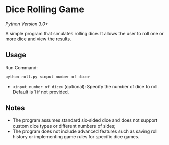 # Dice Rolling Game

*Python Version 3.0+*

A simple program that simulates rolling dice. It allows the user to roll one or more dice and view the results.

## Usage

Run Command:

```
python roll.py <input number of dice>
```

- `<input number of dice>` (optional): Specify the number of dice to roll. Default is 1 if not provided.

## Notes
- The program assumes standard six-sided dice and does not support custom dice types or different numbers of sides;
- The program does not include advanced features such as saving roll history or implementing game rules for specific dice games.